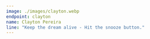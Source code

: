 ```yaml
---
image: ./images/clayton.webp
endpoint: clayton
name: Clayton Pereira
line: "Keep the dream alive - Hit the snooze button."
---
```

